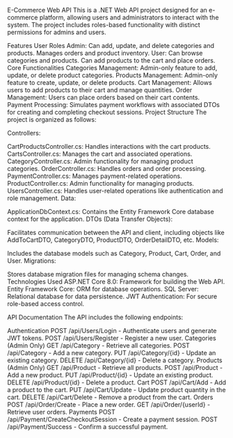 E-Commerce Web API
This is a .NET Web API project designed for an e-commerce platform, allowing users and administrators to interact with the system. The project includes roles-based functionality with distinct permissions for admins and users.

Features
User Roles
Admin:
Can add, update, and delete categories and products.
Manages orders and product inventory.
User:
Can browse categories and products.
Can add products to the cart and place orders.
Core Functionalities
Categories Management: Admin-only feature to add, update, or delete product categories.
Products Management: Admin-only feature to create, update, or delete products.
Cart Management: Allows users to add products to their cart and manage quantities.
Order Management: Users can place orders based on their cart contents.
Payment Processing: Simulates payment workflows with associated DTOs for creating and completing checkout sessions.
Project Structure
The project is organized as follows:

Controllers:

CartProductsController.cs: Handles interactions with the cart products.
CartsController.cs: Manages the cart and associated operations.
CategoryController.cs: Admin functionality for managing product categories.
OrderController.cs: Handles orders and order processing.
PaymentController.cs: Manages payment-related operations.
ProductController.cs: Admin functionality for managing products.
UsersController.cs: Handles user-related operations like authentication and role management.
Data:

ApplicationDbContext.cs: Contains the Entity Framework Core database context for the application.
DTOs (Data Transfer Objects):

Facilitates communication between the API and client, including objects like AddToCartDTO, CategoryDTO, ProductDTO, OrderDetailDTO, etc.
Models:

Includes the database models such as Category, Product, Cart, Order, and User.
Migrations:

Stores database migration files for managing schema changes.
Technologies Used
ASP.NET Core 8.0: Framework for building the Web API.
Entity Framework Core: ORM for database operations.
SQL Server: Relational database for data persistence.
JWT Authentication: For secure role-based access control.



API Documentation
The API includes the following endpoints:

Authentication
POST /api/Users/Login - Authenticate users and generate JWT tokens.
POST /api/Users/Register - Register a new user.
Categories (Admin Only)
GET /api/Category - Retrieve all categories.
POST /api/Category - Add a new category.
PUT /api/Category/{id} - Update an existing category.
DELETE /api/Category/{id} - Delete a category.
Products (Admin Only)
GET /api/Product - Retrieve all products.
POST /api/Product - Add a new product.
PUT /api/Product/{id} - Update an existing product.
DELETE /api/Product/{id} - Delete a product.
Cart
POST /api/Cart/Add - Add a product to the cart.
PUT /api/Cart/Update - Update product quantity in the cart.
DELETE /api/Cart/Delete - Remove a product from the cart.
Orders
POST /api/Order/Create - Place a new order.
GET /api/Order/{userId} - Retrieve user orders.
Payments
POST /api/Payment/CreateCheckoutSession - Create a payment session.
POST /api/Payment/Success - Confirm a successful payment.
